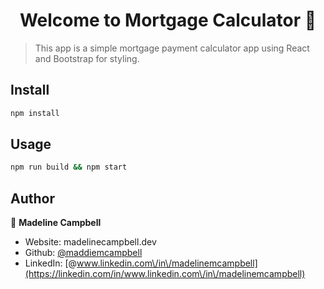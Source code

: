 <h1 align="center">Welcome to Mortgage Calculator 👋</h1>
<p>
</p>

> This app is a simple mortgage payment calculator app using React and Bootstrap for styling.

## Install

```sh
npm install
```

## Usage

```sh
npm run build && npm start
```

## Author

👤 **Madeline Campbell**

* Website: madelinecampbell.dev
* Github: [@maddiemcampbell](https://github.com/maddiemcampbell)
* LinkedIn: [@www.linkedin.com\/in\/madelinemcampbell](https://linkedin.com/in/www.linkedin.com\/in\/madelinemcampbell)
